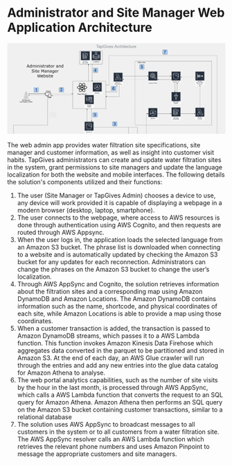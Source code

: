 # Administrator and Site Manager Web Application Architecture 

![alt text](../docs/images/webAppArchitecture.png)  

The web admin app provides water filtration site specifications, site manager and customer information, as well as insight into customer visit habits. TapGives administrators can create and update water filtration sites in the system, grant permissions to site managers and update the language localization for both the website and mobile interfaces. The following details the solution's components utilized and their functions:  
1. The user (Site Manager or TapGives Admin) chooses a device to use, any device will work provided it is capable of displaying a webpage in a modern browser (desktop, laptop, smartphone).
2. The user connects to the webpage, where access to AWS resources is done through authentication using AWS Cognito, and then requests are routed through AWS Appsync.  
3. When the user logs in, the application loads the selected language from an Amazon S3 bucket. The phrase list is downloaded when connecting to a website and is automatically updated by checking the Amazon S3 bucket for any updates for each reconnection.  Administrators can change the phrases on the Amazon S3 bucket to change the user’s localization.
4. Through AWS AppSync and Cognito, the solution retrieves information about the filtration sites and a corresponding map using Amazon DynamoDB and Amazon Locations. The Amazon DynamoDB contains information such as the name, shortcode, and physical coordinates of each site, while Amazon Locations is able to provide a map using those coordinates.
5. When a customer transaction is added, the transaction is passed to Amazon DynamoDB streams, which passes it to a AWS Lambda function. This function invokes Amazon Kinesis Data Firehose which aggregates data converted in the  parquet to be partitioned and stored in Amazon S3.  At the end of each day, an AWS Glue crawler will run through the entries and add any new entries into the glue data catalog for Amazon Athena to analyse.
6. The web portal analytics capabilities, such as the number of site visits by the hour in the last month, is processed through AWS AppSync, which calls a AWS Lambda function that converts the request to an SQL query for Amazon Athena.  Amazon Athena then performs an SQL query on the Amazon S3 bucket containing customer transactions, similar to a relational database
7. The solution uses AWS AppSync to broadcast messages to all customers in the system or to all customers from a water filtration site. The AWS AppSync resolver calls an AWS Lambda function which retrieves the relevant phone numbers and uses Amazon Pinpoint to message the appropriate customers and site managers.
